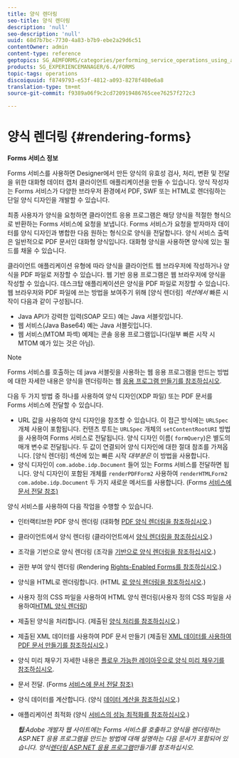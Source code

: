 ```yaml
---
title: 양식 렌더링
seo-title: 양식 렌더링
description: 'null'
seo-description: 'null'
uuid: 68d7b7bc-7730-4a83-b7b9-ebe2a29d6c51
contentOwner: admin
content-type: reference
geptopics: SG_AEMFORMS/categories/performing_service_operations_using_apis
products: SG_EXPERIENCEMANAGER/6.4/FORMS
topic-tags: operations
discoiquuid: f8749793-e53f-4812-a093-8278f480e6a8
translation-type: tm+mt
source-git-commit: f9389a06f9c2cd720919486765cee76257f272c3

---
```



# 양식 렌더링 {#rendering-forms}

**Forms 서비스 정보**

Forms 서비스를 사용하면 Designer에서 만든 양식의 유효성 검사, 처리, 변환 및 전달을 위한 대화형 데이터 캡처 클라이언트 애플리케이션을 만들 수 있습니다. 양식 작성자는 Forms 서비스가 다양한 브라우저 환경에서 PDF, SWF 또는 HTML로 렌더링하는 단일 양식 디자인을 개발할 수 있습니다.

최종 사용자가 양식을 요청하면 클라이언트 응용 프로그램은 해당 양식을 적절한 형식으로 반환하는 Forms 서비스에 요청을 보냅니다. Forms 서비스가 요청을 받자마자 데이터를 양식 디자인과 병합한 다음 원하는 형식으로 양식을 전달합니다. 양식 서비스 출력은 일반적으로 PDF 문서인 대화형 양식입니다. 대화형 양식을 사용하면 양식에 있는 필드를 채울 수 있습니다.

클라이언트 애플리케이션 유형에 따라 양식을 클라이언트 웹 브라우저에 작성하거나 양식을 PDF 파일로 저장할 수 있습니다. 웹 기반 응용 프로그램은 웹 브라우저에 양식을 작성할 수 있습니다. 데스크탑 애플리케이션은 양식을 PDF 파일로 저장할 수 있습니다. 웹 브라우저와 PDF 파일에 쓰는 방법을 보여주기 위해 [양식 렌더링] *섹션에서* 빠른 시작이 다음과 같이 구성됩니다.

* Java API가 강력한 입력(SOAP 모드) 예는 Java 서블릿입니다.
* 웹 서비스(Java Base64) 예는 Java 서블릿입니다.
* 웹 서비스(MTOM 파섹) 예제는 콘솔 응용 프로그램입니다(일부 빠른 시작 시 MTOM 예가 있는 것은 아님).

>[!NOTE]
>
> Forms 서비스를 호출하는 데 java 서블릿을 사용하는 웹 응용 프로그램을 만드는 방법에 대한 자세한 내용은 양식을 렌더링하는 웹 [응용 프로그램 만들기를 참조하십시오](/help/forms/developing/creating-web-applications-renders-forms.md).

다음 두 가지 방법 중 하나를 사용하여 양식 디자인(XDP 파일) 또는 PDF 문서를 Forms 서비스에 전달할 수 있습니다.

* URL 값을 사용하여 양식 디자인을 참조할 수 있습니다. 이 접근 방식에는 `URLSpec` 개체 사용이 포함됩니다. 컨텐츠 루트는 `URLSpec` 개체의 `setContentRootURI` 방법을 사용하여 Forms 서비스로 전달됩니다. 양식 디자인 이름( `formQuery`)은 별도의 매개 변수로 전달됩니다. 두 값이 연결되어 양식 디자인에 대한 절대 참조를 가져옵니다. [양식 렌더링] 섹션에 있는 빠른 시작 *대부분은* 이 방법을 사용합니다.
* 양식 디자인이 `com.adobe.idp.Document` 들어 있는 Forms 서비스를 전달하면 됩니다. 양식 디자인이 포함된 개체를 `renderPDFForm2` 사용하여 `renderHTMLForm2` `com.adobe.idp.Document` 두 가지 새로운 메서드를 사용합니다. (Forms [서비스에 문서 전달 참조)](/help/forms/developing/passing-documents-forms-service.md)

양식 서비스를 사용하여 다음 작업을 수행할 수 있습니다.

* 인터랙티브한 PDF 양식 렌더링 (대화형 [PDF 양식 렌더링을 참조하십시오](/help/forms/developing/rendering-interactive-pdf-forms.md).)
* 클라이언트에서 양식 렌더링 (클라이언트에서 [양식 렌더링을 참조하십시오](/help/forms/developing/rendering-forms-client.md).)
* 조각을 기반으로 양식 렌더링 (조각을 [기반으로 양식 렌더링을 참조하십시오](/help/forms/developing/rendering-forms-based-fragments.md).)
* 권한 부여 양식 렌더링 (Rendering [Rights-Enabled Forms를 참조하십시오](/help/forms/developing/rendering-rights-enabled-forms.md).)
* 양식을 HTML로 렌더링합니다. (HTML [로 양식 렌더링을 참조하십시오](/help/forms/developing/rendering-forms-html.md).)
* 사용자 정의 CSS 파일을 사용하여 HTML 양식 렌더링(사용자 정의 CSS 파일을 사용하여[HTML 양식 렌더링](/help/forms/developing/rendering-html-forms-using-custom.md))
* 제출된 양식을 처리합니다. (제출된 [양식 처리를 참조하십시오](/help/forms/developing/handling-submitted-forms.md).)
* 제출된 XML 데이터를 사용하여 PDF 문서 만들기 (제출된 [XML 데이터를 사용하여 PDF 문서 만들기를 참조하십시오](/help/forms/developing/creating-pdf-documents-submitted-xml.md).)
* 양식 미리 채우기 자세한 내용은 [플로우 가능한 레이아웃으로 양식 미리 채우기를 참조하십시오](/help/forms/developing/prepopulating-forms-flowable-layouts.md).
* 문서 전달. (Forms [서비스에 문서 전달 참조)](/help/forms/developing/passing-documents-forms-service.md)
* 양식 데이터를 계산합니다. (양식 [데이터 계산을 참조하십시오](/help/forms/developing/calculating-form-data.md).)
* 애플리케이션 최적화 (양식 [서비스의 성능 최적화를 참조하십시오](/help/forms/developing/optimizing-performance-forms-service.md).)

   ***팁&#x200B;**:Adobe 개발자 웹 사이트에는 Forms 서비스를 호출하고 양식을 렌더링하는 ASP.NET 응용 프로그램을 만드는 방법에 대해 설명하는 다음 문서가 포함되어 있습니다. 양식[렌더링 ASP.NET 응용 프로그램](https://www.adobe.com/devnet/livecycle/articles/asp_net.html)만들기를 참조하십시오.*


